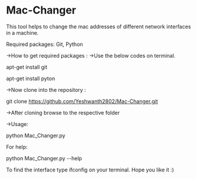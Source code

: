 # Mac-Changer
This tool helps to change the mac addresses of different network interfaces in a machine.

Required packages: Git, Python

->How to get required packages :
->Use the below codes on terminal.

apt-get install git

apt-get install pyton

->Now clone into the repository :

git clone https://github.com/Yeshwanth2802/Mac-Changer.git

->After cloning browse to the respective folder

->Usage: 

python Mac_Changer.py

For help: 

python Mac_Changer.py --help


To find the interface type ifconfig on your terminal.
Hope you like it     :)

